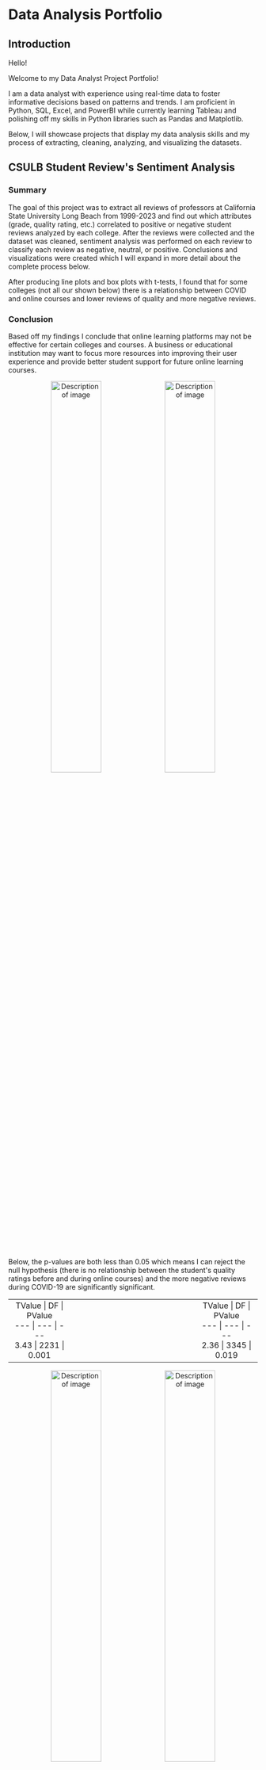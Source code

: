# Data Analysis Portfolio
## Introduction
Hello!

Welcome to my Data Analyst Project Portfolio! 

I am a data analyst with experience using real-time data to foster informative decisions based on patterns and trends. I am proficient in Python, SQL, Excel, and PowerBI while currently learning Tableau and polishing off my skills in Python libraries such as Pandas and Matplotlib.

Below, I will showcase projects that display my data analysis skills and my process of extracting, cleaning, analyzing, and visualizing the datasets.

## CSULB Student Review's Sentiment Analysis
### Summary

The goal of this project was to extract all reviews of professors at California State University Long Beach from 1999-2023 and find out which attributes (grade, quality rating, etc.) correlated to positive or negative student reviews analyzed by each college. After the reviews were collected and the dataset was cleaned, sentiment analysis was performed on each review to classify each review as negative, neutral, or positive. Conclusions and visualizations were created which I will expand in more detail about the complete process below.

After producing line plots and box plots with t-tests, I found that for some colleges (not all our shown below) there is a relationship between COVID and online courses and lower reviews of quality and more negative reviews.

### Conclusion

Based off my findings I conclude that online learning platforms may not be effective for certain colleges and courses. A business or educational institution may want to focus more resources into improving their user experience and provide better student support for future online learning courses.

<p align="center">
  <img src="https://github.com/user-attachments/assets/a4185b69-8e36-4a1f-ae7e-b16dc209e670" alt="Description of image" width="45%" style="display: inline-block;">
  <img src="https://github.com/user-attachments/assets/618e5224-f0bf-4a20-9eb2-13b901538e41" alt="Description of image" width="45%" style="display: inline-block;">
</p>

Below, the p-values are both less than 0.05 which means I can reject the null hypothesis (there is no relationship between the student's quality ratings before and during online courses) and the more negative reviews during COVID-19 are significantly significant.

<table align="center">
  <tr>
    <td align="center">
      TValue | DF | PValue <br>
      --- | --- | --- <br>
      3.43 | 2231 | 0.001
    </td>
    <td align="center" style="width: 50%;"></td> <!-- Spacer -->
    <td align="center">
      TValue | DF | PValue <br>
      --- | --- | --- <br>
      2.36 | 3345 | 0.019
    </td>
  </tr>
</table>

<p align="center">
  <img src="https://github.com/user-attachments/assets/591658f4-a92a-4300-8573-5312ec18128a" alt="Description of image" width="45%" style="display: inline-block;">
  <img src="https://github.com/user-attachments/assets/cc5b1ba8-6a35-499a-8cc1-d420a350e000" alt="Description of image" width="45%" style="display: inline-block;">
</p>

### Challenges

The most significant challenge I faced was after collecting all the reviews, I noticed that the same professor would have more than one entry because students either mispelled their name or they taught courses in slightly different departments. To resolve this issue, I combined two string distance metrics (Levenshtein and Jaro-Winkler) to perform name matching (done in Python) and create a mapping table (a CSV manipulated in Excel) that I used to match reviews that pertained to the same professor using their instructorIDs. My mapping table consists of over 250 paired professors.

<p align="center">
  <img src="https://github.com/user-attachments/assets/a1bd5f1f-4d47-4233-ae50-f9d5c4211591" alt="Description of image" width="45%" style="display: inline-block;">
</p>

### Data Collection and Preparation

To collect the required student review data I used the following api: https://github.com/Nobelz/RateMyProfessorAPI and the Python package Selenium to extract the elements I was looking for. I used the xpath of the element on the page to tell the script what to extract and stored all these attributes and instructors in a MySQL database. I then extracted the database into a CSV so I could clean the data easier and manage it in Excel.



### PowerBI Interactive Dashboard

